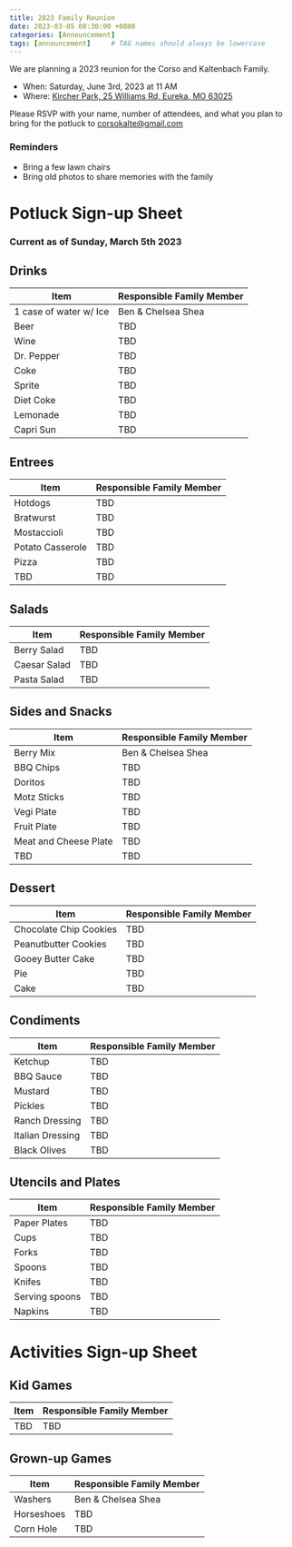```yaml
---
title: 2023 Family Reunion
date: 2023-03-05 08:30:00 +0800
categories: [Announcement]
tags: [announcement]     # TAG names should always be lowercase
---
```


We are planning a 2023 reunion for the Corso and Kaltenbach Family.   

- When: Saturday, June 3rd, 2023 at 11 AM  
- Where: [Kircher Park, 25 Williams Rd, Eureka, MO 63025](https://www.google.com/maps/place/Kircher+Park/@38.502744,-90.6155987,16z/data=!4m14!1m7!3m6!1s0x87d92817a45c6819:0x8005682ed093d1f!2sKircher+Park!8m2!3d38.502744!4d-90.612958!16s%2Fg%2F1tcvjm_2!3m5!1s0x87d92817a45c6819:0x8005682ed093d1f!8m2!3d38.502744!4d-90.612958!16s%2Fg%2F1tcvjm_2)   

Please RSVP with your name, number of attendees, and what you plan to bring for the potluck to [corsokalte@gmail.com](mailto:corsokalte@gmail.com?subject=[CKFamilyReunion])

### Reminders
- Bring a few lawn chairs
- Bring old photos to share memories with the family

# Potluck Sign-up Sheet

### Current as of Sunday, March 5th 2023

## Drinks

| Item      | Responsible Family Member |
| ----------- | ----------- |
| 1 case of water w/ Ice    | Ben & Chelsea Shea       |
| Beer                      | TBD                      | 
| Wine                      | TBD                      |
| Dr. Pepper                | TBD                      | 
| Coke                      | TBD                      | 
| Sprite                    | TBD                      | 
| Diet Coke                 | TBD                      | 
| Lemonade                  | TBD                      | 
| Capri Sun                 | TBD                      | 

## Entrees

| Item      | Responsible Family Member |
| ----------- | ----------- |
| Hotdogs            |      TBD    |
| Bratwurst          |      TBD    |
| Mostaccioli        |      TBD    |
| Potato Casserole   |      TBD    |
| Pizza              |      TBD    |
| TBD                |      TBD    | 


## Salads

| Item      | Responsible Family Member |
| ----------- | ----------- |
| Berry Salad      |   TBD        |
| Caesar Salad     |   TBD        |
| Pasta Salad      |   TBD        | 

## Sides and Snacks

| Item      | Responsible Family Member |
| ----------- | ----------- |
| Berry Mix               |     Ben & Chelsea Shea  |
| BBQ Chips               |     TBD                 |
| Doritos                 |     TBD                 |
| Motz Sticks             |     TBD                 |
| Vegi Plate              |     TBD                 |
| Fruit Plate             |     TBD                 |
| Meat and Cheese Plate   |     TBD                 |
| TBD                     |     TBD                 | 

## Dessert

| Item      | Responsible Family Member |
| ----------- | ----------- |
| Chocolate Chip Cookies            |  TBD      |
| Peanutbutter Cookies              |  TBD      |
| Gooey Butter Cake                 |  TBD      |
| Pie                               |  TBD      | 
| Cake                              |  TBD       | 

## Condiments

| Item      | Responsible Family Member |
| ----------- | ----------- |
| Ketchup                  | TBD     |
| BBQ Sauce                | TBD     | 
| Mustard                  | TBD     | 
| Pickles                  | TBD     | 
| Ranch Dressing           | TBD     |
| Italian Dressing         | TBD     |
| Black Olives             | TBD     |

## Utencils and Plates

| Item      | Responsible Family Member |
| ----------- | ----------- |
| Paper Plates     | TBD      |
| Cups             | TBD      | 
| Forks            | TBD      | 
| Spoons           | TBD      | 
| Knifes           | TBD      | 
| Serving spoons   | TBD      | 
| Napkins          | TBD      | 

# Activities Sign-up Sheet

## Kid Games

| Item      | Responsible Family Member |
| ----------- | ----------- |
| TBD    | TBD       |

## Grown-up Games

| Item      | Responsible Family Member |
| ----------- | ----------- |
| Washers        | Ben & Chelsea Shea       |
| Horseshoes    | TBD     |
| Corn Hole    | TBD     |
